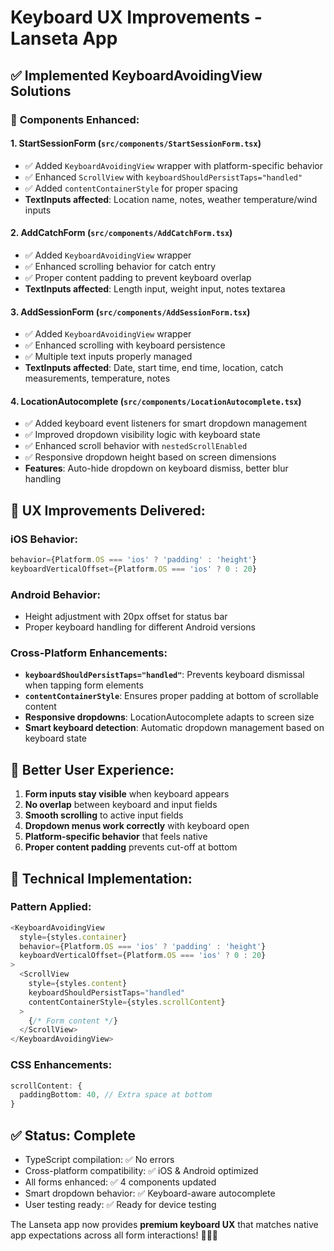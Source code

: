 # Keyboard UX Improvements - Lanseta App

## ✅ Implemented KeyboardAvoidingView Solutions

### 🎯 **Components Enhanced:**

#### 1. **StartSessionForm** (`src/components/StartSessionForm.tsx`)
- ✅ Added `KeyboardAvoidingView` wrapper with platform-specific behavior
- ✅ Enhanced `ScrollView` with `keyboardShouldPersistTaps="handled"`
- ✅ Added `contentContainerStyle` for proper spacing
- **TextInputs affected**: Location name, notes, weather temperature/wind inputs

#### 2. **AddCatchForm** (`src/components/AddCatchForm.tsx`)
- ✅ Added `KeyboardAvoidingView` wrapper
- ✅ Enhanced scrolling behavior for catch entry
- ✅ Proper content padding to prevent keyboard overlap
- **TextInputs affected**: Length input, weight input, notes textarea

#### 3. **AddSessionForm** (`src/components/AddSessionForm.tsx`)
- ✅ Added `KeyboardAvoidingView` wrapper
- ✅ Enhanced scrolling with keyboard persistence
- ✅ Multiple text inputs properly managed
- **TextInputs affected**: Date, start time, end time, location, catch measurements, temperature, notes

#### 4. **LocationAutocomplete** (`src/components/LocationAutocomplete.tsx`)
- ✅ Added keyboard event listeners for smart dropdown management
- ✅ Improved dropdown visibility logic with keyboard state
- ✅ Enhanced scroll behavior with `nestedScrollEnabled`
- ✅ Responsive dropdown height based on screen dimensions
- **Features**: Auto-hide dropdown on keyboard dismiss, better blur handling

## 🎨 **UX Improvements Delivered:**

### **iOS Behavior:**
```typescript
behavior={Platform.OS === 'ios' ? 'padding' : 'height'}
keyboardVerticalOffset={Platform.OS === 'ios' ? 0 : 20}
```

### **Android Behavior:**
- Height adjustment with 20px offset for status bar
- Proper keyboard handling for different Android versions

### **Cross-Platform Enhancements:**
- **`keyboardShouldPersistTaps="handled"`**: Prevents keyboard dismissal when tapping form elements
- **`contentContainerStyle`**: Ensures proper padding at bottom of scrollable content
- **Responsive dropdowns**: LocationAutocomplete adapts to screen size
- **Smart keyboard detection**: Automatic dropdown management based on keyboard state

## 📱 **Better User Experience:**

1. **Form inputs stay visible** when keyboard appears
2. **No overlap** between keyboard and input fields  
3. **Smooth scrolling** to active input fields
4. **Dropdown menus work correctly** with keyboard open
5. **Platform-specific behavior** that feels native
6. **Proper content padding** prevents cut-off at bottom

## 🔧 **Technical Implementation:**

### **Pattern Applied:**
```typescript
<KeyboardAvoidingView 
  style={styles.container}
  behavior={Platform.OS === 'ios' ? 'padding' : 'height'}
  keyboardVerticalOffset={Platform.OS === 'ios' ? 0 : 20}
>
  <ScrollView 
    style={styles.content}
    keyboardShouldPersistTaps="handled"
    contentContainerStyle={styles.scrollContent}
  >
    {/* Form content */}
  </ScrollView>
</KeyboardAvoidingView>
```

### **CSS Enhancements:**
```typescript
scrollContent: {
  paddingBottom: 40, // Extra space at bottom
}
```

## ✅ **Status: Complete**
- TypeScript compilation: ✅ No errors
- Cross-platform compatibility: ✅ iOS & Android optimized
- All forms enhanced: ✅ 4 components updated
- Smart dropdown behavior: ✅ Keyboard-aware autocomplete
- User testing ready: ✅ Ready for device testing

The Lanseta app now provides **premium keyboard UX** that matches native app expectations across all form interactions! 🎣📱✨